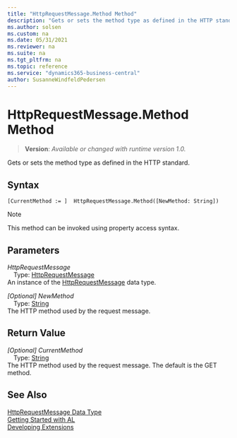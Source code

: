```yaml
---
title: "HttpRequestMessage.Method Method"
description: "Gets or sets the method type as defined in the HTTP standard."
ms.author: solsen
ms.custom: na
ms.date: 05/31/2021
ms.reviewer: na
ms.suite: na
ms.tgt_pltfrm: na
ms.topic: reference
ms.service: "dynamics365-business-central"
author: SusanneWindfeldPedersen
---
```

[//]: # (START>DO_NOT_EDIT)
[//]: # (IMPORTANT:Do not edit any of the content between here and the END>DO_NOT_EDIT.)
[//]: # (Any modifications should be made in the .xml files in the ModernDev repo.)
# HttpRequestMessage.Method Method
> **Version**: _Available or changed with runtime version 1.0._

Gets or sets the method type as defined in the HTTP standard.


## Syntax
```
[CurrentMethod := ]  HttpRequestMessage.Method([NewMethod: String])
```
> [!NOTE]
> This method can be invoked using property access syntax.
## Parameters
*HttpRequestMessage*  
&emsp;Type: [HttpRequestMessage](httprequestmessage-data-type.md)  
An instance of the [HttpRequestMessage](httprequestmessage-data-type.md) data type.  

*[Optional] NewMethod*  
&emsp;Type: [String](../string/string-data-type.md)  
The HTTP method used by the request message.  


## Return Value
*[Optional] CurrentMethod*  
&emsp;Type: [String](../string/string-data-type.md)  
The HTTP method used by the request message. The default is the GET method.


[//]: # (IMPORTANT: END>DO_NOT_EDIT)
## See Also
[HttpRequestMessage Data Type](httprequestmessage-data-type.md)  
[Getting Started with AL](../../devenv-get-started.md)  
[Developing Extensions](../../devenv-dev-overview.md)